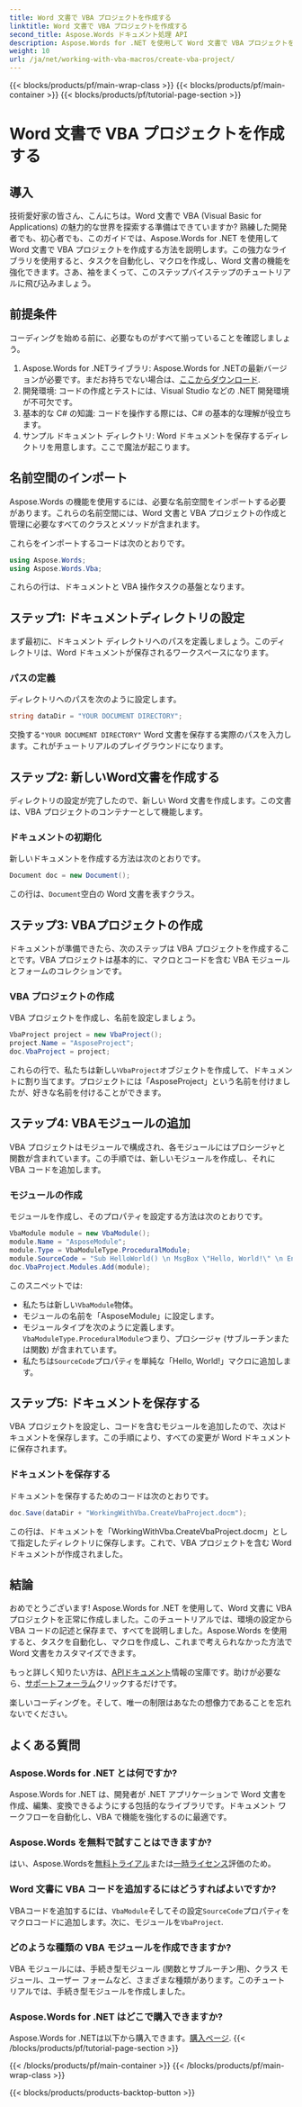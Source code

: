 ```yaml
---
title: Word 文書で VBA プロジェクトを作成する
linktitle: Word 文書で VBA プロジェクトを作成する
second_title: Aspose.Words ドキュメント処理 API
description: Aspose.Words for .NET を使用して Word 文書で VBA プロジェクトを作成する方法を学びます。シームレスな文書自動化のためのステップバイステップ ガイドに従ってください。
weight: 10
url: /ja/net/working-with-vba-macros/create-vba-project/
---
```


{{< blocks/products/pf/main-wrap-class >}}
{{< blocks/products/pf/main-container >}}
{{< blocks/products/pf/tutorial-page-section >}}

# Word 文書で VBA プロジェクトを作成する


## 導入

技術愛好家の皆さん、こんにちは。Word 文書で VBA (Visual Basic for Applications) の魅力的な世界を探索する準備はできていますか? 熟練した開発者でも、初心者でも、このガイドでは、Aspose.Words for .NET を使用して Word 文書で VBA プロジェクトを作成する方法を説明します。この強力なライブラリを使用すると、タスクを自動化し、マクロを作成し、Word 文書の機能を強化できます。さあ、袖をまくって、このステップバイステップのチュートリアルに飛び込みましょう。

## 前提条件

コーディングを始める前に、必要なものがすべて揃っていることを確認しましょう。

1.  Aspose.Words for .NETライブラリ: Aspose.Words for .NETの最新バージョンが必要です。まだお持ちでない場合は、[ここからダウンロード](https://releases.aspose.com/words/net/).
2. 開発環境: コードの作成とテストには、Visual Studio などの .NET 開発環境が不可欠です。
3. 基本的な C# の知識: コードを操作する際には、C# の基本的な理解が役立ちます。
4. サンプル ドキュメント ディレクトリ: Word ドキュメントを保存するディレクトリを用意します。ここで魔法が起こります。

## 名前空間のインポート

Aspose.Words の機能を使用するには、必要な名前空間をインポートする必要があります。これらの名前空間には、Word 文書と VBA プロジェクトの作成と管理に必要なすべてのクラスとメソッドが含まれます。

これらをインポートするコードは次のとおりです。

```csharp
using Aspose.Words;
using Aspose.Words.Vba;
```

これらの行は、ドキュメントと VBA 操作タスクの基盤となります。

## ステップ1: ドキュメントディレクトリの設定

まず最初に、ドキュメント ディレクトリへのパスを定義しましょう。このディレクトリは、Word ドキュメントが保存されるワークスペースになります。

### パスの定義

ディレクトリへのパスを次のように設定します。

```csharp
string dataDir = "YOUR DOCUMENT DIRECTORY";
```

交換する`"YOUR DOCUMENT DIRECTORY"` Word 文書を保存する実際のパスを入力します。これがチュートリアルのプレイグラウンドになります。

## ステップ2: 新しいWord文書を作成する

ディレクトリの設定が完了したので、新しい Word 文書を作成します。この文書は、VBA プロジェクトのコンテナーとして機能します。

### ドキュメントの初期化

新しいドキュメントを作成する方法は次のとおりです。

```csharp
Document doc = new Document();
```

この行は、`Document`空白の Word 文書を表すクラス。

## ステップ3: VBAプロジェクトの作成

ドキュメントが準備できたら、次のステップは VBA プロジェクトを作成することです。VBA プロジェクトは基本的に、マクロとコードを含む VBA モジュールとフォームのコレクションです。

### VBA プロジェクトの作成

VBA プロジェクトを作成し、名前を設定しましょう。

```csharp
VbaProject project = new VbaProject();
project.Name = "AsposeProject";
doc.VbaProject = project;
```

これらの行で、私たちは新しい`VbaProject`オブジェクトを作成して、ドキュメントに割り当てます。プロジェクトには「AsposeProject」という名前を付けましたが、好きな名前を付けることができます。

## ステップ4: VBAモジュールの追加

VBA プロジェクトはモジュールで構成され、各モジュールにはプロシージャと関数が含まれています。この手順では、新しいモジュールを作成し、それに VBA コードを追加します。

### モジュールの作成

モジュールを作成し、そのプロパティを設定する方法は次のとおりです。

```csharp
VbaModule module = new VbaModule();
module.Name = "AsposeModule";
module.Type = VbaModuleType.ProceduralModule;
module.SourceCode = "Sub HelloWorld() \n MsgBox \"Hello, World!\" \n End Sub";
doc.VbaProject.Modules.Add(module);
```

このスニペットでは:
- 私たちは新しい`VbaModule`物体。
- モジュールの名前を「AsposeModule」に設定します。
- モジュールタイプを次のように定義します。`VbaModuleType.ProceduralModule`つまり、プロシージャ (サブルーチンまたは関数) が含まれています。
- 私たちは`SourceCode`プロパティを単純な「Hello, World!」マクロに追加します。

## ステップ5: ドキュメントを保存する

VBA プロジェクトを設定し、コードを含むモジュールを追加したので、次はドキュメントを保存します。この手順により、すべての変更が Word ドキュメントに保存されます。

### ドキュメントを保存する

ドキュメントを保存するためのコードは次のとおりです。

```csharp
doc.Save(dataDir + "WorkingWithVba.CreateVbaProject.docm");
```

この行は、ドキュメントを「WorkingWithVba.CreateVbaProject.docm」として指定したディレクトリに保存します。これで、VBA プロジェクトを含む Word ドキュメントが作成されました。

## 結論

おめでとうございます! Aspose.Words for .NET を使用して、Word 文書に VBA プロジェクトを正常に作成しました。このチュートリアルでは、環境の設定から VBA コードの記述と保存まで、すべてを説明しました。Aspose.Words を使用すると、タスクを自動化し、マクロを作成し、これまで考えられなかった方法で Word 文書をカスタマイズできます。

もっと詳しく知りたい方は、[APIドキュメント](https://reference.aspose.com/words/net/)情報の宝庫です。助けが必要なら、[サポートフォーラム](https://forum.aspose.com/c/words/8)クリックするだけです。

楽しいコーディングを。そして、唯一の制限はあなたの想像力であることを忘れないでください。

## よくある質問

### Aspose.Words for .NET とは何ですか?  
Aspose.Words for .NET は、開発者が .NET アプリケーションで Word 文書を作成、編集、変換できるようにする包括的なライブラリです。ドキュメント ワークフローを自動化し、VBA で機能を強化するのに最適です。

### Aspose.Words を無料で試すことはできますか?  
はい、Aspose.Wordsを[無料トライアル](https://releases.aspose.com/)または[一時ライセンス](https://purchase.aspose.com/temporary-license/)評価のため。

### Word 文書に VBA コードを追加するにはどうすればよいですか?  
 VBAコードを追加するには、`VbaModule`そしてその設定`SourceCode`プロパティをマクロコードに追加します。次に、モジュールを`VbaProject`.

### どのような種類の VBA モジュールを作成できますか?  
VBA モジュールには、手続き型モジュール (関数とサブルーチン用)、クラス モジュール、ユーザー フォームなど、さまざまな種類があります。このチュートリアルでは、手続き型モジュールを作成しました。

### Aspose.Words for .NET はどこで購入できますか?  
Aspose.Words for .NETは以下から購入できます。[購入ページ](https://purchase.aspose.com/buy).
{{< /blocks/products/pf/tutorial-page-section >}}

{{< /blocks/products/pf/main-container >}}
{{< /blocks/products/pf/main-wrap-class >}}

{{< blocks/products/products-backtop-button >}}
